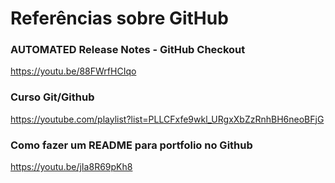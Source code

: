 # Referências sobre GitHub

### AUTOMATED Release Notes - GitHub Checkout

https://youtu.be/88FWrfHCIqo

### Curso Git/Github

https://youtube.com/playlist?list=PLLCFxfe9wkl_URgxXbZzRnhBH6neoBFjG

### Como fazer um README para portfolio no Github

https://youtu.be/jIa8R69pKh8